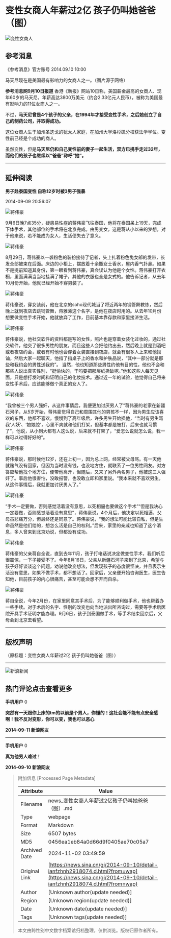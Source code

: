 # 变性女商人年薪过2亿 孩子仍叫她爸爸（图）

![变性女商人](//n.sinaimg.cn/sinakd10200/360/w180h180/20221208/4beb-82bb39e0eb95b37325e30443608deca9.jpg)

## 参考消息

《参考消息》官方账号 2014.09.10 10:00

马天尼现在是美国最有影响力的女商人之一。（图片源于网络）

**参考消息网9月10日报道** 香港《新报》网站10日称，美国薪金最高的女商人、现年60岁的马天尼，年薪高达3800万美元（约合2.33亿元人民币），被称为美国最有影响力的11位女商人之一。

不过，**马天尼曾是4个孩子的父亲，在1994年才接受变性手术，之后她创立了自己的制药公司，并取得成功。**

这位女商人生于加州圣迭戈的犹太人家庭，在加州大学洛杉矶分校获法学学位。变性前已经是个成功的商人。

虽然变性，但是**马天尼仍和自己变性前的妻子一起生活，双方已携手走过32年，而他们的孩子也继续以“爸爸”称呼“她”。**

---

## 延伸阅读

**男子赴泰国变性 自称12岁时被3男子强暴**

2014-09-09 20:56:07

![蒋伟豪](//www.sinaimg.cn/dy/cr/2014/0910/4281219135.jpg)

9月6日晚7点35分，疑患易性症的蒋伟豪飞往泰国，他将在泰国呆上19天，完成下体手术，其他部位的手术将在北京完成。由男变女，这是蒋从小以来的梦想，对于他来说，若不能成为女人，生活便失去了意义。

![蒋伟豪](//www.sinaimg.cn/dy/cr/2014/0910/4206219000.jpg)

8月29日，蒋伟豪以一袭粉色的装扮接待了记者，头上扎着粉色兔女郎的发带，长发全部被束在后面。床边的小柜上，摆放着十余瓶女士香水，屋内香气扑鼻。如果不是提前知道其身份，第一眼看到蒋伟豪，真会误认为他是个女性。蒋伟豪打开衣橱，里面满满当当地挂满了裙子，其他的衣服也全是女式的。他告诉记者，从去年10月份开始，他就已经开始不穿男装了。

![蒋伟豪](//www.sinaimg.cn/dy/cr/2014/0910/242776505.jpg)

蒋伟豪说，穿女装前，他在北京的soho现代城当了将近两年的钢管舞教练，然后晚上就到夜店去跳钢管舞，蒋雅浠这个名字，是他在夜店时用的。从去年10月份想要做变性手术开始，他就放弃了工作，目前基本靠存款和家里接济生活。

![蒋伟豪](//www.sinaimg.cn/dy/cr/2014/0910/686812603.jpg)

蒋伟豪说，他社交软件的资料都是写的女性，照片也是穿着女装化过妆的，通过社交软件，他交了很多男性的朋友，而且这些人会把他约出去，然后晚上就是到酒吧或者夜店约会，或者有时他也会穿着女装直接到夜店，就会有很多人上来和他搭讪，然后大家一起聊天，他指了指桌子上的香水和护肤品说，“其中一部分就是那些和我约会的男性送我的”。 当然，他也知道那些男性约他有目的性，他也不会和那些人说出真实性别，“挺愉快的，干吗要把那层纸撕破呢。”他和这些人每天见面，只是想打发时间和证明自己的化妆技术。通过近一年的试验，他觉得自己将来变性手术后，应该能够做个真正的女人了。

![蒋伟豪](//www.sinaimg.cn/dy/cr/2014/0910/2888025471.jpg)

“我曾被三个男人强奸，从这件事情后，我便更加讨厌男人了”蒋伟豪的老家在新疆石河子，从5岁开始，蒋伟豪觉得自己和周围其他的男孩不一样，因为男生应该喜欢的东西，他都不喜欢。慢慢到了高年级后，许多男生开始损他，“当时有男生骂我‘人妖’、‘娘娘腔’，心里不爽就和他们打架，但基本都是被打，后来也就习惯了”，他说，从小到大都有人这么说，后来就不打架了，“爱怎么说就怎么说，我一样可以过得好好的”。

![蒋伟豪](//www.sinaimg.cn/dy/cr/2014/0910/3629154846.jpg)

蒋伟豪说，那时候他12岁，还在上初一，因为总上网，经常被父母骂。有一天他就赌气没有回家，但因为当时没有钱，也没地方住，就联系了一位男性网友。对方答应帮他找个地方住，便带他离开，但随后，又来了另外两名男子，他被这三人强奸了。事后他很害怕，没敢报警，也没敢立即和家里说。“我本来就不喜欢男生，从这件事情后，我就更加讨厌男人了。”

![蒋伟豪](//www.sinaimg.cn/dy/cr/2014/0910/4158485755.jpg)

“手术一定要做，否则感觉活着没有意思，以死相逼也要做这个手术”“但是我决心一定要做，否则感觉活着没有意思”，蒋伟豪说，4个月后，他决定以死相逼，父母虽悲痛万分，但最终还是同意了。蒋伟豪说，“我的想法可能比较自私，但是生命虽然是他们给的，想怎么活是自己的权利。”后来，家里的亲戚也知道了这个消息，多人曾来到北京劝说，但都没有成功。

![蒋伟豪](//www.sinaimg.cn/dy/cr/2014/0910/691508157.jpg)

蒋伟豪的父亲蒋自全说，直到去年11月，孩子打电话说决定做变性手术，我们听后很震惊，一下子接受不了。今年8月16日，父亲从新疆石河子来到了北京，希望与孩子好好谈谈这个问题，劝说他改变想法，但发现孩子的态度很坚决，并且表示生活没有意思，如果不做手术，都不想活了。回家后，父亲便开始咨询医生，医生告知他，目前孩子的内心很痛苦，甚至可能会想不开而自杀。

![蒋伟豪](//www.sinaimg.cn/dy/cr/2014/0910/1026723760.jpg)

蒋自全说，今年2月份，在家里同意其手术后，为了能够顺利做手术，他也帮着办一些手续。对于术后的名字、性别的改变也向当地派出所咨询过，需要等手术后医院开具手术证明才能办理。9月6日，孩子到泰国做手术，等手术结束回京后，父母会到北京去看望。

---

## 版权声明
（原标题：变性女商人年薪过2亿 孩子仍叫她爸爸（图））

---

![新浪新闻](https://n.sinaimg.cn/default/80905340/20200331/sinalogo.png)

## 热门评论点击查看更多

**手机用户** 0

**突然有一天跟你上床的tm的以前是个男人，你懂的！这社会能不能有点安全感啊！我不反对变形，你可以变，我也可以恶心**

**2014-09-11 新浪网友**

---

**手机用户** 0

**真为他男人难过！**

**2014-09-10 新浪网友**

> 附加信息 [Processed Page Metadata]
>
> | Attribute       | Value                                  |
> |-----------------|----------------------------------------|
> | Filename        | news_变性女商人年薪过2亿孩子仍叫她爸爸（图）.md                             |
> | Type            | webpage                                 |
> | Format          | Markdown                               |
> | Size            | 6507 bytes                           |
> | MD5             | 0456ea1eb84a0d66d9f0405ae70c05a7                                  |
> | Archived Date   | 2024-11-02 03:49:59                             |
> | Original Link   | [https://news.sina.cn/gj/2014-09-10/detail-ianfzhnh2918074.d.html?from=wap](https://news.sina.cn/gj/2014-09-10/detail-ianfzhnh2918074.d.html?from=wap)                         |
> | Author          | [Unknown author(update needed)]                              |
> | Region          | [Unknown region(update needed)]                              |
> | Date            | [Unknown date(update needed)]                                 |
> | Tags            | [Unknown tags(update needed)]                                 |
>
> 本文由跨性别中文数字档案馆归档整理，仅供浏览。版权归原作者所有。
>
